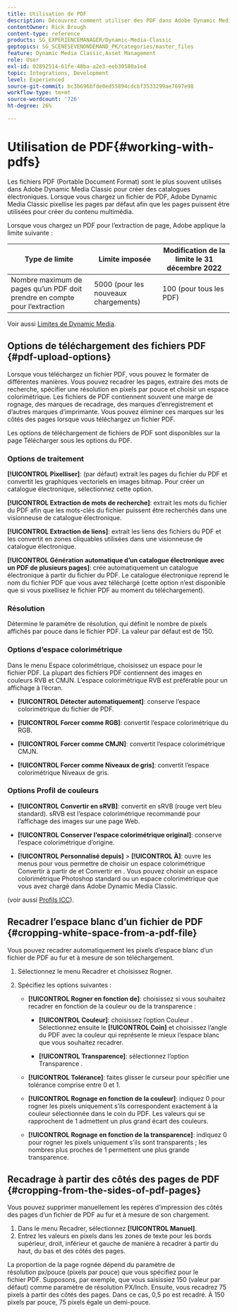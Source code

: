 ```yaml
---
title: Utilisation de PDF
description: Découvrez comment utiliser des PDF dans Adobe Dynamic Media Classic.
contentOwner: Rick Brough
content-type: reference
products: SG_EXPERIENCEMANAGER/Dynamic-Media-Classic
geptopics: SG_SCENESEVENONDEMAND_PK/categories/master_files
feature: Dynamic Media Classic,Asset Management
role: User
exl-id: 02892514-61fe-48ba-a2e3-eeb30580a1e4
topic: Integrations, Development
level: Experienced
source-git-commit: bc3b696bfde0ed55894cdcbf3533299ae7697e98
workflow-type: tm+mt
source-wordcount: '726'
ht-degree: 26%

---
```


# Utilisation de PDF{#working-with-pdfs}

Les fichiers PDF (Portable Document Format) sont le plus souvent utilisés dans Adobe Dynamic Media Classic pour créer des catalogues électroniques. Lorsque vous chargez un fichier de PDF, Adobe Dynamic Media Classic pixellise les pages par défaut afin que les pages puissent être utilisées pour créer du contenu multimédia.

Lorsque vous chargez un PDF pour l’extraction de page, Adobe applique la limite suivante :

| Type de limite | Limite imposée | Modification de la limite le 31 décembre 2022 |
| --- | --- | --- |
| Nombre maximum de pages qu’un PDF doit prendre en compte pour l’extraction | 5000 (pour les nouveaux chargements) | 100 (pour tous les PDF) |

Voir aussi [Limites de Dynamic Media](/help/using/limitations.md).

## Options de téléchargement des fichiers PDF {#pdf-upload-options}

Lorsque vous téléchargez un fichier PDF, vous pouvez le formater de différentes manières. Vous pouvez recadrer les pages, extraire des mots de recherche, spécifier une résolution en pixels par pouce et choisir un espace colorimétrique. Les fichiers de PDF contiennent souvent une marge de rognage, des marques de recadrage, des marques d’enregistrement et d’autres marques d’imprimante. Vous pouvez éliminer ces marques sur les côtés des pages lorsque vous téléchargez un fichier PDF.

Les options de téléchargement de fichiers de PDF sont disponibles sur la page Télécharger sous les options du PDF.

### Options de traitement

**[!UICONTROL Pixelliser]**: (par défaut) extrait les pages du fichier du PDF et convertit les graphiques vectoriels en images bitmap. Pour créer un catalogue électronique, sélectionnez cette option.

**[!UICONTROL Extraction de mots de recherche]**: extrait les mots du fichier du PDF afin que les mots-clés du fichier puissent être recherchés dans une visionneuse de catalogue électronique.

**[!UICONTROL Extraction de liens]**: extrait les liens des fichiers du PDF et les convertit en zones cliquables utilisées dans une visionneuse de catalogue électronique.

**[!UICONTROL Génération automatique d’un catalogue électronique avec un PDF de plusieurs pages]**: crée automatiquement un catalogue électronique à partir du fichier du PDF. Le catalogue électronique reprend le nom du fichier PDF que vous avez téléchargé (cette option n’est disponible que si vous pixellisez le fichier PDF au moment du téléchargement).

### Résolution

Détermine le paramètre de résolution, qui définit le nombre de pixels affichés par pouce dans le fichier PDF. La valeur par défaut est de 150.

### Options d’espace colorimétrique

Dans le menu Espace colorimétrique, choisissez un espace pour le fichier PDF. La plupart des fichiers PDF contiennent des images en couleurs RVB et CMJN. L’espace colorimétrique RVB est préférable pour un affichage à l’écran.

* **[!UICONTROL Détecter automatiquement]**: conserve l’espace colorimétrique du fichier de PDF.

* **[!UICONTROL Forcer comme RGB]**: convertit l’espace colorimétrique du RGB.

* **[!UICONTROL Forcer comme CMJN]**: convertit l’espace colorimétrique CMJN.

* **[!UICONTROL Forcer comme Niveaux de gris]**: convertit l’espace colorimétrique Niveaux de gris.

### Options Profil de couleurs

* **[!UICONTROL Convertir en sRVB]**: convertit en sRVB (rouge vert bleu standard). sRVB est l’espace colorimétrique recommandé pour l’affichage des images sur une page Web.

* **[!UICONTROL Conserver l’espace colorimétrique original]**: conserve l’espace colorimétrique d’origine.

* **[!UICONTROL Personnalisé depuis]** > **[!UICONTROL À]**: ouvre les menus pour vous permettre de choisir un espace colorimétrique Convertir à partir de et Convertir en . Vous pouvez choisir un espace colorimétrique Photoshop standard ou un espace colorimétrique que vous avez chargé dans Adobe Dynamic Media Classic.

(voir aussi [Profils ICC](/help/using/icc-profiles.md#icc_profiles)).

## Recadrer l’espace blanc d’un fichier de PDF {#cropping-white-space-from-a-pdf-file}

Vous pouvez recadrer automatiquement les pixels d’espace blanc d’un fichier de PDF au fur et à mesure de son téléchargement.

1. Sélectionnez le menu Recadrer et choisissez Rogner.
1. Spécifiez les options suivantes :

   * **[!UICONTROL Rogner en fonction de]**: choisissez si vous souhaitez recadrer en fonction de la couleur ou de la transparence :

      * **[!UICONTROL Couleur]**: choisissez l’option Couleur . Sélectionnez ensuite le **[!UICONTROL Coin]** et choisissez l’angle du PDF avec la couleur qui représente le mieux l’espace blanc que vous souhaitez recadrer.

      * **[!UICONTROL Transparence]**: sélectionnez l’option Transparence .

   * **[!UICONTROL Tolérance]**: faites glisser le curseur pour spécifier une tolérance comprise entre 0 et 1.

   * **[!UICONTROL Rognage en fonction de la couleur]**: indiquez 0 pour rogner les pixels uniquement s’ils correspondent exactement à la couleur sélectionnée dans le coin du PDF. Les valeurs qui se rapprochent de 1 admettent un plus grand écart des couleurs.

   * **[!UICONTROL Rognage en fonction de la transparence]**: indiquez 0 pour rogner les pixels uniquement s’ils sont transparents ; les nombres plus proches de 1 permettent une plus grande transparence.

## Recadrage à partir des côtés des pages de PDF {#cropping-from-the-sides-of-pdf-pages}

Vous pouvez supprimer manuellement les repères d’impression des côtés des pages d’un fichier de PDF au fur et à mesure de son chargement.

1. Dans le menu Recadrer, sélectionnez **[!UICONTROL Manuel]**.
1. Entrez les valeurs en pixels dans les zones de texte pour les bords supérieur, droit, inférieur et gauche de manière à recadrer à partir du haut, du bas et des côtés des pages.

La proportion de la page rognée dépend du paramètre de résolution px/pouce (pixels par pouce) que vous spécifiez pour le fichier PDF. Supposons, par exemple, que vous saisissiez 150 (valeur par défaut) comme paramètre de résolution PX/Inch. Ensuite, vous recadrez 75 pixels à partir des côtés des pages. Dans ce cas, 0,5 po est recadré. À 150 pixels par pouce, 75 pixels égale un demi-pouce.
